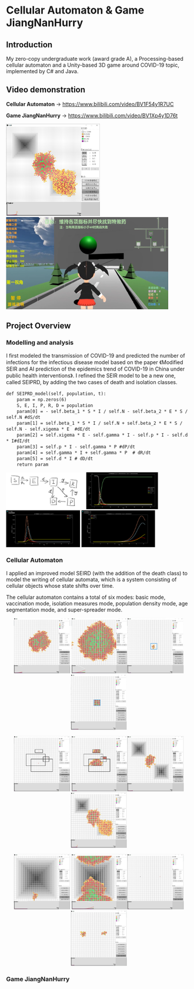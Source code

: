 # Cellular Automaton & Game JiangNanHurry

## Introduction
My zero-copy undergraduate work (award grade A), a Processing-based cellular automaton and a Unity-based 3D game around COVID-19 topic, implemented by C# and Java.

## Video demonstration

**Cellular Automaton** -> https://www.bilibili.com/video/BV1F54y1R7UC

**Game JiangNanHurry** -> https://www.bilibili.com/video/BV1Xp4y1D76t

<img src="https://github.com/fwyc0573/COVID-19Topic/blob/main/fig/4.4.jpg" height="250" />   <img src="https://github.com/fwyc0573/COVID-19Topic/blob/main/fig/fig1.png" height="250" /><br/>

<!-- ![screen2](https://github.com/fwyc0573/HurryJiangNan/blob/main/fig/fig1.png) -->

## Project Overview

### Modelling and analysis
I first modeled the transmission of COVID-19 and predicted the number of infections for the infectious disease model based on the paper 《Modified SEIR and AI prediction of the epidemics trend of COVID-19 in China under public health interventions》. I refined the SEIR model to be a new one, called SEIPRD, by adding the two cases of death and isolation classes.

<!-- fig2 fig3 -->
<!-- fig4 -->

```
def SEIPRD_model(self, population, t):
    param = np.zeros(6)
    S, E, I, P, R, D = population
    param[0] = - self.beta_1 * S * I / self.N - self.beta_2 * E * S / self.N #dS/dt
    param[1] = self.beta_1 * S * I / self.N + self.beta_2 * E * S / self.N - self.xigema * E  #dE/dt
    param[2] = self.xigema * E - self.gamma * I - self.p * I - self.d * I#dI/dt
    param[3] = self.p * I - self.gamma * P #dP/dt
    param[4] = self.gamma * I + self.gamma * P  # dR/dt
    param[5] = self.d * I # dD/dt
    return param
```


<img src="https://github.com/fwyc0573/COVID-19Topic/blob/main/fig/fig4.png" height="100" />  <img src="https://github.com/fwyc0573/COVID-19Topic/blob/main/fig/fig5.png" height="100" />   <img src="https://github.com/fwyc0573/COVID-19Topic/blob/main/fig/fig6.png" height="100" />   <img src="https://github.com/fwyc0573/COVID-19Topic/blob/main/fig/fig7.png" height="100" /><br/>


### Cellular Automaton

I applied an improved model SEIRD (with the addition of the death class) to model the writing of cellular automata, which is a system consisting of cellular objects whose state shifts over time. 

The cellular automaton contains a total of six modes: basic mode, vaccination mode, isolation measures mode, population density mode, age segmentation mode, and super-spreader mode.


<div align=center>
<img src="https://github.com/fwyc0573/COVID-19Topic/blob/main/fig/1.2.jpg" height="150" />  <img src="https://github.com/fwyc0573/COVID-19Topic/blob/main/fig/1.3.jpg" height="150" /><img src="https://github.com/fwyc0573/COVID-19Topic/blob/main/fig/2.3.jpg" height="150" />  <img src="https://github.com/fwyc0573/COVID-19Topic/blob/main/fig/2.4.jpg" height="150" />
 
<img src="https://github.com/fwyc0573/COVID-19Topic/blob/main/fig/3.1.jpg" height="150" />  <img src="https://github.com/fwyc0573/COVID-19Topic/blob/main/fig/3.2.jpg" height="150" /><img src="https://github.com/fwyc0573/COVID-19Topic/blob/main/fig/4.3.jpg" height="150" />  <img src="https://github.com/fwyc0573/COVID-19Topic/blob/main/fig/4.4.jpg" height="150" />
    
<img src="https://github.com/fwyc0573/COVID-19Topic/blob/main/fig/5.3.jpg" height="150" />  <img src="https://github.com/fwyc0573/COVID-19Topic/blob/main/fig/5.4.jpg" height="150" /><img src="https://github.com/fwyc0573/COVID-19Topic/blob/main/fig/6.1.jpg" height="150" />  <img src="https://github.com/fwyc0573/COVID-19Topic/blob/main/fig/6.3.jpg" height="150" />
</div>


### Game JiangNanHurry
